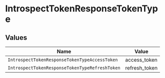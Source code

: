 # IntrospectTokenResponseTokenType


## Values

| Name                                           | Value                                          |
| ---------------------------------------------- | ---------------------------------------------- |
| `IntrospectTokenResponseTokenTypeAccessToken`  | access_token                                   |
| `IntrospectTokenResponseTokenTypeRefreshToken` | refresh_token                                  |